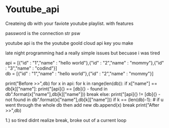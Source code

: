 # Youtube_api
Createing db with your faviote youtube playlist. with features


password is the connection str psw

youtube api is the the youtube goold cloud api key you make

late night programming had a really simple issues but becuase i was tired


api = [{"id" : "1","name" : "hello world"},{"id" : "2","name" : "mommy"},{"id" : "3","name" : "codind"}]  
db = [{"id" : "1","name" : "hello world"},{"id" : "2","name" : "mommy"}]

print("Before >>",db)
for x in api:
    for k in range(len(db)):
        if x["name"] == db[k]["name"]:
            print("[api]{} == [db]{} - found in db".format(x["name"],db[k]["name"]))
            break
        else:
            print("[api]{} != [db]{} - not found in db".format(x["name"],db[k]["name"]))
            if k == (len(db)-1): # if u went through the whole db then add new 
                db.append(x)
                break
print("After >>",db)
      

1.) so tired didnt realize break, broke out of a current loop
